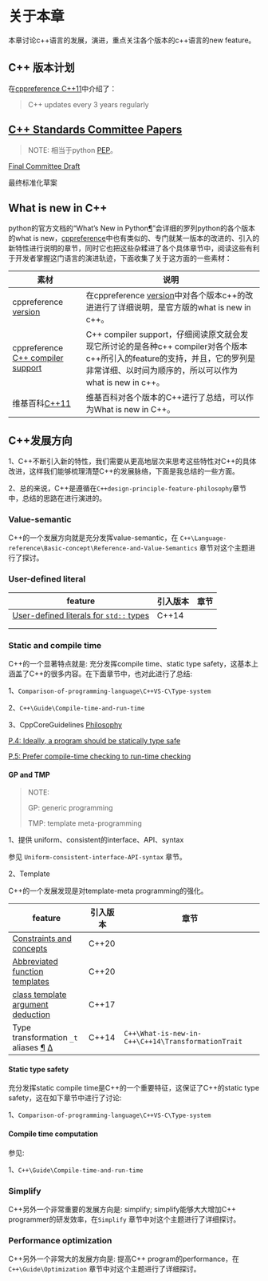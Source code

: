 # 关于本章

本章讨论c++语言的发展，演进，重点关注各个版本的c++语言的new feature。

## C++ 版本计划

在[cppreference C++11](https://en.cppreference.com/w/cpp/11)中介绍了：

> C++ updates every 3 years regularly



## [C++ Standards Committee Papers](http://www.open-std.org/jtc1/sc22/wg21/docs/papers/)

> NOTE: 相当于python [PEP](https://www.python.org/dev/peps/)。



[Final Committee Draft](http://www.open-std.org/JTC1/SC22/WG21/docs/papers/2011/n3249.html)

最终标准化草案



## What is new in C++

python的官方文档的“What’s New in Python[¶](https://docs.python.org/3/whatsnew/index.html#what-s-new-in-python)”会详细的罗列python的各个版本的what is new，[cppreference](https://en.cppreference.com/w/cpp)中也有类似的、专门就某一版本的改进的、引入的新特性进行说明的章节，同时它也把这些杂糅进了各个具体章节中，阅读这些有利于开发者掌握这门语言的演进轨迹，下面收集了关于这方面的一些素材：

| 素材                                                         | 说明                                                         |
| ------------------------------------------------------------ | ------------------------------------------------------------ |
| cppreference [version](https://en.cppreference.com/w/cpp/11) | 在cppreference [version](https://en.cppreference.com/w/cpp/11)中对各个版本c++的改进进行了详细说明，是官方版的what is new in c++。 |
| cppreference [C++ compiler support](https://en.cppreference.com/w/cpp/compiler_support) | C++ compiler support，仔细阅读原文就会发现它所讨论的是各种c++ compiler对各个版本c++所引入的feature的支持，并且，它的罗列是非常详细、以时间为顺序的，所以可以作为what is new in c++。 |
| 维基百科[C++11](https://en.wikipedia.org/wiki/C%2B%2B11)     | 维基百科对各个版本的C++进行了总结，可以作为What is new in C++。 |



## C++发展方向

1、C++不断引入新的特性，我们需要从更高地层次来思考这些特性对C++的具体改进，这样我们能够梳理清楚C++的发展脉络，下面是我总结的一些方面。

2、总的来说，C++是遵循在`C++design-principle-feature-philosophy`章节中，总结的思路在进行演进的。

### Value-semantic

C++的一个发展方向就是充分发挥value-semantic，在 `C++\Language-reference\Basic-concept\Reference-and-Value-Semantics` 章节对这个主题进行了探讨。

### User-defined literal

| feature                                                      | 引入版本 | 章节 |
| ------------------------------------------------------------ | -------- | ---- |
| [User-defined literals for `std::` types](https://isocpp.org/wiki/faq/cpp14-library#std-udls) | C++14    |      |
|                                                              |          |      |
|                                                              |          |      |

### Static and compile time

C++的一个显著特点就是: 充分发挥compile time、static type safety，这基本上涵盖了C++的很多内容。在下面章节中，也对此进行了总结:

1、`Comparison-of-programming-language\C++VS-C\Type-system`

2、`C++\Guide\Compile-time-and-run-time`

3、CppCoreGuidelines [Philosophy](http://isocpp.github.io/CppCoreGuidelines/CppCoreGuidelines#p-philosophy) 

[P.4: Ideally, a program should be statically type safe](https://github.com/isocpp/CppCoreGuidelines/blob/master/CppCoreGuidelines.md#p4-ideally-a-program-should-be-statically-type-safe)

[P.5: Prefer compile-time checking to run-time checking](https://github.com/isocpp/CppCoreGuidelines/blob/master/CppCoreGuidelines.md#p5-prefer-compile-time-checking-to-run-time-checking)

#### GP and TMP

> NOTE: 
>
> GP: generic programming 
>
> TMP: template meta-programming

1、提供 uniform、consistent的interface、API、syntax

参见 `Uniform-consistent-interface-API-syntax` 章节。

2、Template

C++的一个发展发现是对template-meta programming的强化。

| feature                                                      | 引入版本 | 章节                                               |
| ------------------------------------------------------------ | -------- | -------------------------------------------------- |
| [Constraints and concepts](https://en.cppreference.com/w/cpp/language/constraints) | C++20    |                                                    |
| [Abbreviated function templates](https://en.cppreference.com/w/cpp/language/function_template#Abbreviated_function_template) | C++20    |                                                    |
| [class template argument deduction](https://en.cppreference.com/w/cpp/language/class_template_argument_deduction) | C++17    |                                                    |
| Type transformation `_t` aliases [¶](https://isocpp.org/wiki/faq/cpp14-library#type-transformation-aliases) [Δ](https://isocpp.org/wiki/faq/cpp14-library#) | C++14    | `C++\What-is-new-in-C++\C++14\TransformationTrait` |

#### Static type safety

充分发挥static compile time是C++的一个重要特征，这保证了C++的static type safety，这在如下章节中进行了讨论:

1、`Comparison-of-programming-language\C++VS-C\Type-system`

#### Compile time computation

参见:

1、`C++\Guide\Compile-time-and-run-time`

### Simplify

C++另外一个非常重要的发展方向是: simplify; simplify能够大大增加C++ programmer的研发效率，在`Simplify` 章节中对这个主题进行了详细探讨。



### Performance optimization

C++另外一个非常大的发展方向是: 提高C++ program的performance，在 `C++\Guide\Optimization` 章节中对这个主题进行了详细探讨。

